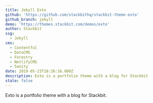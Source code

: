 ```yaml
---
title: Jekyll Exto
github: 'https://github.com/stackbithq/stackbit-theme-exto'
github_branch: jekyll
demo: 'https://themes.stackbit.com/demos/exto'
author: Stackbit
ssg:
  - Jekyll
cms:
  - Contentful
  - DatoCMS
  - Forestry
  - NetlifyCMS
  - Sanity
date: 2019-05-23T18:26:16.000Z
description: Exto is a portfolio theme with a blog for Stackbit
stale: false
---
```


Exto is a portfolio theme with a blog for Stackbit.